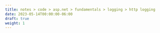 ```yaml
---
title: notes > code > asp.net > fundamentals > logging > http logging
date: 2023-05-14T00:00:00-06:00
draft: true
weight: 1
---
```



